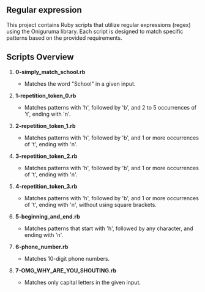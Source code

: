 ## Regular expression

This project contains Ruby scripts that utilize regular expressions (regex) using the Oniguruma library. Each script is designed to match specific patterns based on the provided requirements.

## Scripts Overview

1. **0-simply_match_school.rb**
   - Matches the word "School" in a given input.

2. **1-repetition_token_0.rb**
   - Matches patterns with 'h', followed by 'b', and 2 to 5 occurrences of 't', ending with 'n'.

3. **2-repetition_token_1.rb**
   - Matches patterns with 'h', followed by 'b', and 1 or more occurrences of 't', ending with 'n'.

4. **3-repetition_token_2.rb**
   - Matches patterns with 'h', followed by 'b', and 1 or more occurrences of 't', ending with 'n'.

5. **4-repetition_token_3.rb**
   - Matches patterns with 'h', followed by 'b', and 1 or more occurrences of 't', ending with 'n', without using square brackets.

6. **5-beginning_and_end.rb**
   - Matches patterns that start with 'h', followed by any character, and ending with 'n'.

7. **6-phone_number.rb**
   - Matches 10-digit phone numbers.

8. **7-OMG_WHY_ARE_YOU_SHOUTING.rb**
   - Matches only capital letters in the given input.
